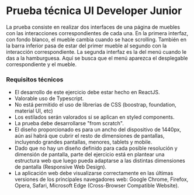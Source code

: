 # Prueba técnica UI Developer Junior #

La prueba consiste en realizar dos interfaces de una página de muebles con las interacciones correspondientes de cada una.
En la primera interfaz, con fondo blanco, el mueble cambia cuando se hace scrolling. También en la barra inferior pasa de estar del primer mueble al segundo con la interacción correspondiente.
La segunda interfaz es la del menú cuando le das a la hamburguesa. Aquí se busca que el menú aparezca el desplegable correspondiente y el mueble.

### Requisitos técnicos ###

- El desarrollo de este ejercicio debe estar hecho en ReactJS.
- Valorable uso de Typescript.
- No está permitido el uso de librerias de CSS (boostrap, foundation, material UI, etc)
- Los estilados serán valorados si se aplican en styled components.
- La prueba debe desarrollarse "from scratch".
- El diseño proporcionado es para un ancho del dispositivo de 1440px, aún así habrá que cubrir el resto de dimensiones de pantallas, incluyendo grandes pantallas, menores, tablets y mobile.
- Dado que no hay un diseño definido para cada posible resolución y dimensión de pantalla, parte del ejercicio está en plantear una estructura web que luego pueda adaptarse a las distintas dimensiones de pantalla (Responsive Web Design).
- La aplicación web debe visualizarse correctamente en las últimas versiones de los principales navegadores web: Google Chrome, Firefox, Opera, Safari, Microsoft Edge (Cross-Browser Compatible Website).